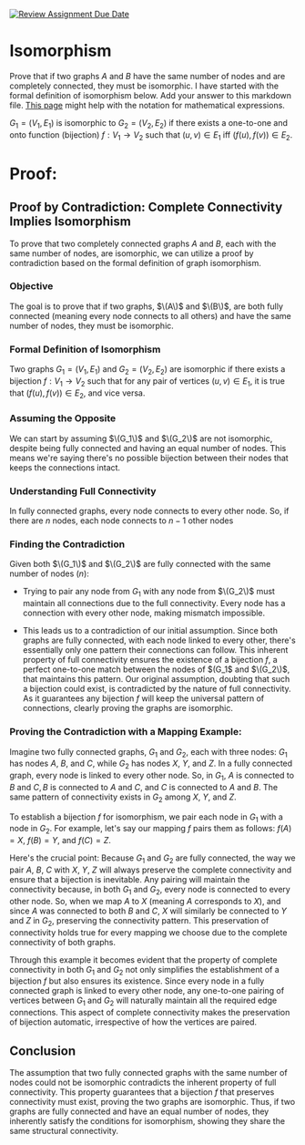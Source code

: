 [![Review Assignment Due Date](https://classroom.github.com/assets/deadline-readme-button-24ddc0f5d75046c5622901739e7c5dd533143b0c8e959d652212380cedb1ea36.svg)](https://classroom.github.com/a/ppBU16qM)
# Isomorphism

Prove that if two graphs $A$ and $B$ have the same number of nodes and are
completely connected, they must be isomorphic. I have started with the formal
definition of isomorphism below. Add your answer to this markdown file. [This
page](https://docs.github.com/en/get-started/writing-on-github/working-with-advanced-formatting/writing-mathematical-expressions)
might help with the notation for mathematical expressions.

$G_1=(V_1 , E_1)$ is isomorphic to $G_2 = (V_2, E_2)$ if there exists a
one-to-one and onto function (bijection) $f: V_1 \rightarrow V_2$ such that $(u,v)
\in E_1$ iff $(f(u),f(v)) \in E_2$.

# Proof:
## Proof by Contradiction: Complete Connectivity Implies Isomorphism

To prove that two completely connected graphs $A$ and $B$, each with the same number of nodes, are isomorphic, we can utilize a proof by contradiction based on the formal definition of graph isomorphism.

### Objective

The goal is to prove that if two graphs, $\(A\)$ and $\(B\)$, are both fully connected (meaning every node connects to all others) and have the same number of nodes, they must be isomorphic.

### Formal Definition of Isomorphism

Two graphs $G_1=(V_1, E_1)$ and $G_2=(V_2, E_2)$ are isomorphic if there exists a bijection $f: V_1 \rightarrow V_2$ such that for any pair of vertices $(u,v) \in E_1$, it is true that $(f(u),f(v)) \in E_2$, and vice versa.

### Assuming the Opposite

We can start by assuming $\(G_1\)$ and $\(G_2\)$ are not isomorphic, despite being fully connected and having an equal number of nodes. This means we're saying there's no possible bijection between their nodes that keeps the connections intact.

### Understanding Full Connectivity

In fully connected graphs, every node connects to every other node. So, if there are $n$ nodes, each node connects to $n−1$ other nodes

### Finding the Contradiction

Given both $\(G_1\)$ and $\(G_2\)$ are fully connected with the same number of nodes $(n)$:

- Trying to pair any node from $G_1$ with any node from $\(G_2\)$ must maintain all connections due to the full connectivity. Every node has a connection with every other node, making mismatch impossible.
  
- This leads us to a contradiction of our initial assumption. Since both graphs are fully connected, with each node linked to every other, there's essentially only one pattern their connections can follow. This inherent property of full connectivity ensures the existence of a bijection $f$, a perfect one-to-one match between the nodes of $\(G_1\$ and $\(G_2\)$, that maintains this pattern. Our original assumption, doubting that such a bijection could exist, is contradicted by the nature of full connectivity. As it guarantees any bijection $f$ will keep the universal pattern of connections, clearly proving the graphs are isomorphic.

### Proving the Contradiction with a Mapping Example:
  
Imagine two fully connected graphs, $G_1$ and $G_2$, each with three nodes: $G_1$ has nodes $A$, $B$, and $C$, while $G_2$ has nodes $X$, $Y$, and $Z$. In a fully connected graph, every node is linked to every other node. So, in $G_1$, $A$ is connected to $B$ and $C, B$ is connected to $A$ and $C$, and $C$ is connected to $A$ and $B$. The same pattern of connectivity exists in $G_2$ among $X$, $Y$, and $Z$.

To establish a bijection $f$ for isomorphism, we pair each node in $G_1$ with a node in $G_2$. For example, let's say our mapping $f$ pairs them as follows: $f(A) = X$, $f(B) = Y$, and $f(C) = Z$.

Here's the crucial point: Because $G_1$ and $G_2$ are fully connected, the way we pair $A$, $B$, $C$ with $X$, $Y$, $Z$ will always preserve the complete connectivity and ensure that a bijection is inevitable. Any pairing will maintain the connectivity because, in both $G_1$ and $G_2$, every node is connected to every other node. So, when we map $A$ to $X$ (meaning $A$ corresponds to $X$), and since $A$ was connected to both $B$ and $C$, $X$ will similarly be connected to $Y$ and $Z$ in $G_2$, preserving the connectivity pattern. This preservation of connectivity holds true for every mapping we choose due to the complete connectivity of both graphs.

Through this example it becomes evident that the property of complete connectivity in both $G_1$ and $G_2$ not only simplifies the establishment of a bijection $f$ but also ensures its existence. Since every node in a fully connected graph is linked to every other node, any one-to-one pairing of vertices between $G_1$ and $G_2$ will naturally maintain all the required edge connections. This aspect of complete connectivity makes the preservation of bijection automatic, irrespective of how the vertices are paired.


## Conclusion

The assumption that two fully connected graphs with the same number of nodes could not be isomorphic contradicts the inherent property of full connectivity. This property guarantees that a bijection $f$ that preserves connectivity must exist, proving the two graphs are isomorphic. Thus, if two graphs are fully connected and have an equal number of nodes, they inherently satisfy the conditions for isomorphism, showing they share the same structural connectivity.


